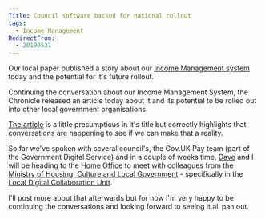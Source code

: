 ```yaml
---
Title: Council software backed for national rollout
tags:
  - Income Management
RedirectFrom:
  - 20190531
---
```

Our local paper published a story about our [Income Management system](/20190522) today and the potential for it's future rollout.

Continuing the conversation about our Income Management System, the Chronicle released an article today about it and its potential to be rolled out into other local government organisations.

[The article](https://www.barnsleychronicle.com/article/council-software-backed-for-national-roll-out) is a little presumptious in it's title but correctly highlights that conversations are happening to see if we can make that a reality.

So far we've spoken with several council's, the Gov.UK Pay team (part of the Government Digital Service) and in a couple of weeks time, [Dave](https://twitter.com/davidrob2002) and I will be heading to the [Home Office](https://www.gov.uk/government/organisations/home-office) to meet with colleagues from the [Ministry of Housing, Culture and Local Government](https://www.gov.uk/government/organisations/ministry-of-housing-communities-and-local-government) - specifically in the [Local Digital Collaboration Unit](https://localdigital.gov.uk/).

I'll post more about that afterwards but for now I'm very happy to be continuing the conversations and looking forward to seeing it all pan out.